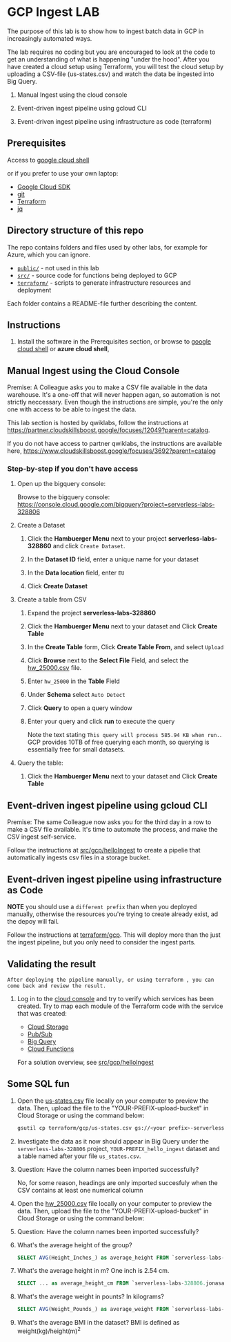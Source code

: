 # GCP Ingest LAB

The purpose of this lab is to show how to ingest batch data in GCP in increasingly automated ways.

The lab requires no coding but you are encouraged to look at the code to get an understanding of what is happening "under the hood". After you have created a cloud setup using Terraform, you will test the cloud setup by uploading a CSV-file (us-states.csv) and watch the data be ingested into Big Query.

1. Manual Ingest using the cloud console

1. Event-driven ingest pipeline using gcloud CLI

1. Event-driven ingest pipeline using infrastructure as code (terraform)

## Prerequisites

Access to [google cloud shell](https://console.cloud.google.com/home/dashboard?project=serverless-labs-328806&cloudshell=true) 

or if you prefer to use your own laptop:

* [Google Cloud SDK](https://cloud.google.com/sdk)
* [git](https://git-scm.com/)
* [Terraform](https://learn.hashicorp.com/tutorials/terraform/install-cli)
* [jq](https://stedolan.github.io/jq/download/)

## Directory structure of this repo

The repo contains folders and files used by other labs, for example for Azure, which you can ignore. 

* [`public/`](./public)  - not used in this lab
* [`src/`](./src)  - source code for functions being deployed to GCP
* [`terraform/`](./terraform)  - scripts to generate infrastructure resources and deployment

Each folder contains a README-file further describing the content.

## Instructions

1. Install the software in the Prerequisites section, or browse to [google cloud shell](https://console.cloud.google.com/home/dashboard?project=serverless-labs-328806&cloudshell=true) or **azure cloud shell**,

## Manual Ingest using the Cloud Console

Premise: A Colleague asks you to make a CSV file available in the data warehouse. It's a one-off that will never happen agan, so automation is not strictly neccessary. Even though the instructions are simple, you're the only one with access to be able to ingest the data.

This lab section is hosted by qwiklabs, follow the instructions at <https://partner.cloudskillsboost.google/focuses/12049?parent=catalog>.

If you do not have access to partner qwiklabs, the instructions are available here, <https://www.cloudskillsboost.google/focuses/3692?parent=catalog>

### Step-by-step if you don't have access

1. Open up the bigquery console:

    Browse to the bigquery console: <https://console.cloud.google.com/bigquery?project=serverless-labs-328806>

1. Create a Dataset

    1. Click the **Hambuerger Menu** next to your project **serverless-labs-328860** and click `Create Dataset`.

    1. In the **Dataset ID** field, enter a unique name for your dataset

    1. In the **Data location** field, enter `EU`

    1. Click **Create Dataset**

1. Create a table from CSV

    1. Expand the project **serverless-labs-328860**

    1. Click the **Hambuerger Menu** next to your dataset and Click **Create Table**

    1. In the **Create Table** form, Click **Create Table From**, and select `Upload`

    1. Click **Browse** next to the **Select File** Field, and select the [hw_25000.csv](./terraform/gcp/hw_25000.csv) file.

    1. Enter `hw_25000` in the **Table** Field

    1. Under **Schema** select `Auto Detect`

    1. Click **Query** to open a query window

    1. Enter your query and click **run** to execute the query

        Note the text stating `This query will process 585.94 KB when run.`. GCP provides 10TB of free querying each month, so querying is essentially free for small datasets. 

1. Query the table:

    1. Click the **Hambuerger Menu** next to your dataset and Click **Create Table**

## Event-driven ingest pipeline using gcloud CLI

Premise: The same Colleague now asks you for the third day in a row to make a CSV file available. It's time to automate the process, and make the CSV ingest self-service.

Follow the instructions at [src/gcp/helloIngest](./src/gcp/helloIngest/README.md) to create a pipelie that automatically ingests csv files in a storage bucket.

## Event-driven ingest pipeline using infrastructure as Code

**NOTE** you should use a `different prefix` than when you deployed manually, otherwise the resources you're trying to create already exist, ad the depoy will fail.

Follow the instructions at [terraform/gcp](./terraform/gcp/README.md). This will deploy more than the just the ingest pipeline, but you only need to consider the ingest parts.

## Validating the result

    After deploying the pipeline manually, or using terraform , you can come back and review the result.

1. Log in to the [cloud console]() and try to verify which services has been created. Try to map each module of the Terraform code with the service that was created:

    - [Cloud Storage](https://console.cloud.google.com/storage/browserproject=serverless-labs-328806)
    - [Pub/Sub](https://console.cloud.google.com/cloudpubsub?project=serverless-labs-328806)
    - [Big Query](https://console.cloud.google.com/bigquery?project=serverless-labs-328806)
    - [Cloud Functions](https://console.cloud.google.com/functions/list?referrer=search&project=serverless-labs-328806)

    For a solution overview, see [src/gcp/helloIngest](./src/gcp/helloIngest/README.md)

## Some SQL fun

1. Open the [us-states.csv](terraform/gcp/us-states.csv) file locally on your computer to preview the data. Then, upload the file to the "YOUR-PREFIX-upload-bucket" in Cloud Storage or using the command below: 

    ```sh
    gsutil cp terraform/gcp/us-states.csv gs://<your prefix>-serverless-labs-328806-upload-bucket
    ```

1. Investigate the data as it now should appear in Big Query under the `serverless-labs-328806` project, `YOUR-PREFIX_hello_ingest` dataset and a table named after your file `us_states.csv`.

1. Question: Have the column names been imported successfully?

    No, for some reason, headings are only imported succesfuly when the CSV contains at least one numerical column

1. Open the [hw_25000.csv](terraform/gcp/hw_25000.csv) file locally on your computer to preview the data. Then, upload the file to the "YOUR-PREFIX-upload-bucket" in Cloud Storage or using the command below: 

1. Question: Have the column names been imported successfully?

1. What's the average height of the group?

    ```sql
    SELECT AVG(Height_Inches_) as average_height FROM `serverless-labs-328806.<your prefix>_hello_ingest.hw_25000_csv`
    ```

1. What's the average height in m? One inch is 2.54 cm.

    ```sql
    SELECT ... as average_height_cm FROM `serverless-labs-328806.jonasahnstedt_hello_ingest.hw_25000_csv`
    ```

1. What's the average weight in pounts? In kilograms?

    ```sql
    SELECT AVG(Weight_Pounds_) as average_weight FROM `serverless-labs-328806.jonasahnstedt_hello_ingest.hw_25000_csv`
    ```

1. What's the average BMI in the dataset? BMI is defined as weight(kg)/height(m)<sup>2